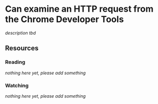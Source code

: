 # Can examine an HTTP request from the Chrome Developer Tools
_description tbd_
## Resources
### Reading
_nothing here yet, please add something_
### Watching
_nothing here yet, please add something_
